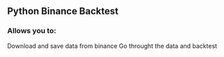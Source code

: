 ## Python Binance Backtest

### Allows you to:

   Download and save data from binance
   Go throught the data and backtest
 